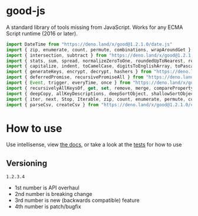 # good-js

A standard library of tools missing from JavaScript. Works for any ECMA Script runtime (2016 or later).

```js
import DateTime from "https://deno.land/x/good@1.2.1.0/date.js"
import { zip, enumerate, count, permute, combinations, wrapAroundGet } from "https://deno.land/x/good@1.2.1.0/array.js"
import { intersection, subtract } from "https://deno.land/x/good@1.2.1.0/set.js"
import { stats, sum, spread, normalizeZeroToOne, roundedUpToNearest, roundedDownToNearest } from "https://deno.land/x/good@1.2.1.0/math.js"
import { capitalize, indent, toCamelCase, digitsToEnglishArray, toPascalCase, toKebabCase, toSnakeCase, toScreamingtoKebabCase, toScreamingtoSnakeCase, toRepresentation, toString, regex, escapeRegexMatch, escapeRegexReplace, extractFirst } from "https://deno.land/x/good@1.2.1.0/string.js"
import { generateKeys, encrypt, decrypt, hashers } from "https://deno.land/x/good@1.2.1.0/encryption.js"
import { deferredPromise, recursivePromiseAll } from "https://deno.land/x/good@1.2.1.0/async.js"
import { Event, trigger, everyTime, once } from "https://deno.land/x/good@1.2.1.0/events.js"
import { recursivelyAllKeysOf, get, set, remove, merge, compareProperty } from "https://deno.land/x/good@1.2.1.0/object.js"
import { deepCopy, allKeyDescriptions, deepSortObject, shallowSortObject, isGeneratorType } from "https://deno.land/x/good@1.2.1.0/value.js"
import { iter, next, Stop, Iterable, zip, count, enumerate, permute, combinations, slices, asyncIteratorToList, concurrentlyTransform, forkAndFilter } from "https://deno.land/x/good@1.2.1.0/iterable.js"
import { parseCsv, createCsv } from "https://deno.land/x/good@1.2.1.0/csv.js"
```


# How to use

Use intellisense, view [the docs](https://deno.land/x/good?doc), or take a look at the [tests](https://github.com/jeff-hykin/good-js/tree/master/tests) for how to use

## Versioning

`1.2.3.4`
- 1st number is API overhaul
- 2nd number is breaking change
- 3rd number is new (backwards compatible) feature 
- 4th number is patch/bugfix